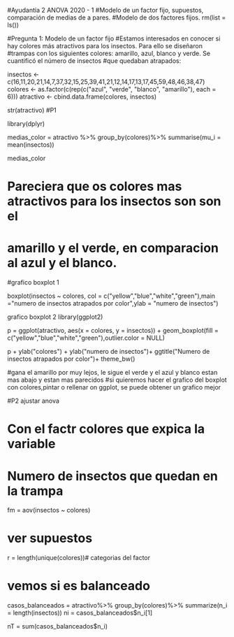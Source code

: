 #Ayudantía 2 ANOVA 2020 - 1
#Modelo de un factor fijo, supuestos, comparación de medias de a pares.
#Modelo de dos factores fijos.
rm(list = ls())

#Pregunta 1: Modelo de un factor fijo
#Estamos interesados en conocer si hay colores más atractivos para los insectos. Para ello se diseñaron 
#trampas con los siguientes colores: amarillo, azul, blanco y verde. Se cuantificó el número de insectos 
#que quedaban atrapados:

insectos <- c(16,11,20,21,14,7,37,32,15,25,39,41,21,12,14,17,13,17,45,59,48,46,38,47)
colores <- as.factor(c(rep(c("azul", "verde", "blanco", "amarillo"), each = 6)))
atractivo <- cbind.data.frame(colores, insectos)

str(atractivo)
#P1
  
  
library(dplyr)

medias_color = atractivo %>%
  group_by(colores)%>%
  summarise(mu_i = mean(insectos))

medias_color

# Pareciera que os colores mas atractivos para los insectos son son el
# amarillo y el verde, en comparacion al azul y el blanco.

#grafico boxplot 1

boxplot(insectos ~ colores, col = c("yellow","blue","white","green"),main ="numero de insectos atrapados por color",ylab = "numero de insectos")


grafico boxplot 2
library(ggplot2)

p = ggplot(atractivo, aes(x = colores, y = insectos)) + geom_boxplot(fill = c("yellow","blue","white","green"),outlier.color = NULL)

p + ylab("colores") + ylab("numero de insectos")+ ggtitle("Numero de insectos atrapados por color")+
  theme_bw()











#gana el amarillo por muy lejos, le sigue el verde y el azul y blanco estan mas abajo y estan mas parecidos
#si quieremos hacer el grafico del boxplot con colores,pintar o rellenar on ggplot, se puede obtener un grafico mejor





#P2 ajustar anova

# Con el factr colores que expica la variable

# Numero de insectos que quedan en la trampa


fm = aov(insectos ~ colores)

# ver supuestos


r = length(unique(colores))# categorias del factor


# vemos si es balanceado


casos_balanceados = atractivo%>%
  group_by(colores)%>%
  summarize(n_i = length(insectos))
ni = casos_balanceados$n_i[1]


nT = sum(casos_balanceados$n_i)

